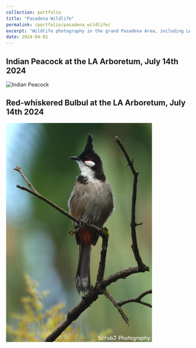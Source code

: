 ```yaml
---
collection: portfolio
title: "Pasadena Wildlife"
permalink: /portfolio/pasadena_wildlife/
excerpt: "Wildlife photography in the grand Pasadena Area, including LA County Arboretum and Huntington Library"
date: 2024-04-01
---
```




Indian Peacock at the LA Arboretum, July 14th 2024
------
<img src='/images/indian-peacock.JPG' alt="Indian Peacock" style="width: 400px; height: auto;">



Red-whiskered Bulbul at the LA Arboretum, July 14th 2024
------

<img src='/images/red-whiskered-bulbul.JPG' alt="Red-whiskered Bulbul" style="width: 400px; height: auto;">










